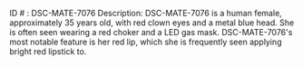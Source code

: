 ID # : DSC-MATE-7076
Description: DSC-MATE-7076 is a human female, approximately 35 years old, with red clown eyes and a metal blue head. She is often seen wearing a red choker and a LED gas mask. DSC-MATE-7076's most notable feature is her red lip, which she is frequently seen applying bright red lipstick to.